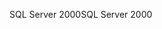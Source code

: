 <span data-ttu-id="d207f-101">SQL Server 2000</span><span class="sxs-lookup"><span data-stu-id="d207f-101">SQL Server 2000</span></span>